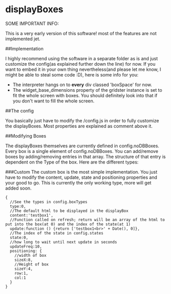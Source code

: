 # displayBoxes

SOME IMPORTANT INFO:

This is a very early version of this software! most of the features are not implemented jet.

##Implementation

I highly recommend using the software in a separate folder as is and just customize the config(as explained further down the line) for now. If you want to embed it in your own thing nevertheless(and please let me know, I might be able to steal some code :D), here is some info for you:
- The interpreter hangs on to **every** div classed 'boxSpace' for now.
- The widget_base_dimensions property of the gridster instance is set to fit the whole screen with boxes. You should definitely look into that if you don't want to fill the whole screen.

##The config

You basically just have to modify the /config.js in order to fully customize the displayBoxes. Most properties are explained as comment above it.

##Modifying Boxes

The displayBoxes themselves are currently defined in config.noDBBoxes. Every box is a single element of config.noDBBoxes. You can add/remove boxes by adding/removing entries in that array. The structure of that entry is dependent on the Type of the box. Here are the different types:

###Custom
The custom box is the most simple implementation. You just have to modify the content, update, state and positioning properties and your good to go.
This is currently the only working type, more will get added soon.

```
{
  //See the types in config.boxTypes
  type:0,
  //The default html to be displayed in the displayBox
  content:'testbox1',
  //Function called on refresh; return will be an array of the html to put into the box(at 0) and the index of the state(at 1)
  update:function () {return ['testbox1<br>' + Date(), 0]},
  //The index of the state in config.states
  state:0,
  //how long to wait until next update in seconds
  updateFreq:10,
  positioning: {
    //width of box
    sizeX:8,
    //Height of box
    sizeY:4,
    row:1,
    col:1
  }
}
```
